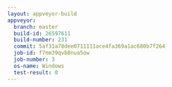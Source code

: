 ```yaml
---
layout: appveyor-build
appveyor:
  branch: master
  build-id: 26597611
  build-number: 231
  commit: 5af31a78dee0711111ace4fa369a1ac680b7f264
  job-id: f7nm39qvb8nua5ow
  job-number: 3
  os-name: Windows
  test-result: 0
---
```

